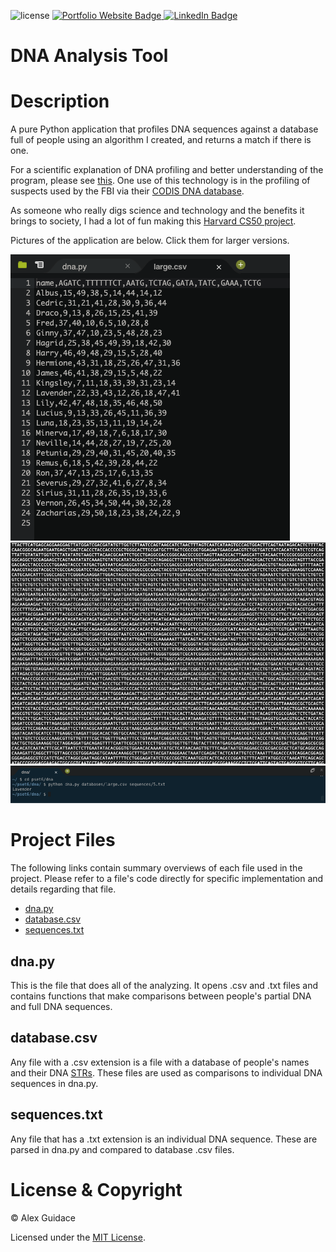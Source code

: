 ![license](https://img.shields.io/badge/license-MIT-brightgreen?style=flat-square)
<a href="https://alexguidace.github.io/">
    <img alt="Portfolio Website Badge" src="https://img.shields.io/badge/Portfolio-alexguidace.github.io-brightgreen?style=flat-square)">
</a>
<a href="https://www.linkedin.com/in/alexguidace">
    <img alt="LinkedIn Badge" src="https://img.shields.io/badge/LinkedIn-Alex_Guidace-brightgreen?logo=linkedin&logoColor=blue&style=flat-square">
</a>

# **DNA Analysis Tool**

# Description
A pure Python application that profiles DNA sequences against a database full of people using an algorithm I created, and returns a match if there is one.

For a scientific explanation of DNA profiling and better understanding of the program, please see [this](https://cs50.harvard.edu/x/2020/psets/6/dna/#background). One use of this technology is in the profiling of suspects used by the FBI via their [CODIS DNA database](https://www.fbi.gov/services/laboratory/biometric-analysis/codis/codis-and-ndis-fact-sheet).

As someone who really digs science and technology and the benefits it brings to society, I had a lot of fun making this [Harvard CS50 project](https://cs50.harvard.edu/x/2020/psets/6/dna/).

Pictures of the application are below. Click them for larger versions.

<img src="images/STR_Database.png">
<img src="images/DNA_Sequence.png">
<img src="images/Terminal_Output.png">

#

# Project Files
The following links contain summary overviews of each file used in the project. Please refer to a file's code directly for specific implementation and details regarding that file.

* [dna.py](#dna.py)
* [database.csv](#database.csv)
* [sequences.txt](#sequences.txt)

## dna.py
This is the file that does all of the analyzing. It opens .csv and .txt files and contains functions that make comparisons between people's partial DNA and full DNA sequences.

## database.csv
Any file with a .csv extension is a file with a database of people's names and their DNA [STRs](https://cs50.harvard.edu/x/2020/psets/6/dna/#background). These files are used as comparisons to individual DNA sequences in dna.py.

## sequences.txt
Any file that has a .txt extension is an individual DNA sequence. These are parsed in dna.py and compared to database .csv files.

# License & Copyright
© Alex Guidace

Licensed under the [MIT License](License).
